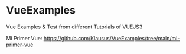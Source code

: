 # VueExamples
Vue Examples &amp; Test from different Tutorials of VUEJS3

Mi Primer Vue: https://github.com/Klausus/VueExamples/tree/main/mi-primer-vue
